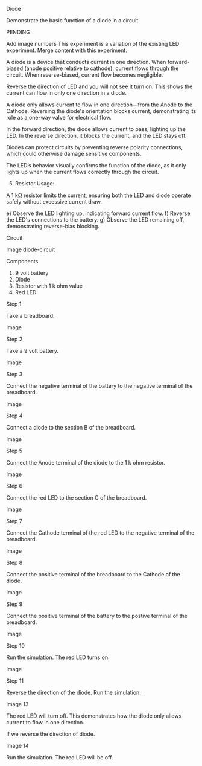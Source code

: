 Diode

Demonstrate the basic function of a diode in a circuit.

PENDING

Add image numbers
This experiment is a variation of the existing LED experiment. Merge content with this experiment.

A diode is a device that conducts current in one direction. When forward-biased (anode positive relative to cathode), current flows through the circuit. When reverse-biased, current flow becomes negligible.

Reverse the direction of LED and you will not see it turn on. This shows the current can flow in only one direction in a diode.


A diode only allows current to flow in one direction—from the Anode to the Cathode. Reversing the diode's orientation blocks current, demonstrating its role as a one-way valve for electrical flow.

In the forward direction, the diode allows current to pass, lighting up the LED. In the reverse direction, it blocks the current, and the LED stays off.

Diodes can protect circuits by preventing reverse polarity connections, which could otherwise damage sensitive components.

The LED’s behavior visually confirms the function of the diode, as it only lights up when the current flows correctly through the circuit.

5. Resistor Usage: 

A 1 kΩ resistor limits the current, ensuring both the LED and diode operate safely without excessive current draw.

e) Observe the LED lighting up, indicating forward current flow.
f) Reverse the LED's connections to the battery.
g) Observe the LED remaining off, demonstrating reverse-bias blocking.

Circuit

Image diode-circuit

Components

1. 9 volt battery
2. Diode
3. Resistor with 1 k ohm value
4. Red LED

Step 1

Take a breadboard.

Image 

Step 2

Take a 9 volt battery.

Image 

Step 3

Connect the negative terminal of the battery to the negative terminal of the breadboard.

Image 

Step 4

Connect a diode to the section B of the breadboard.

Image 

Step 5

Connect the Anode terminal of the diode to the 1 k ohm resistor.

Image 

Step 6

Connect the red LED to the section C of the breadboard.

Image 

Step 7

Connect the Cathode terminal of the red LED to the negative terminal of the breadboard.

Image 

Step 8

Connect the positive terminal of the breadboard to the Cathode of the diode.

Image 

Step 9

Connect the positive terminal of the battery to the postive terminal of the breadboard.

Image 

Step 10

Run the simulation. The red LED turns on.

Image 

Step 11

Reverse the direction of the diode. Run the simulation.

Image 13

The red LED will turn off. This demonstrates how the diode only allows current to flow in one direction.

If we reverse the direction of diode.

Image 14

Run the simulation. The red LED will be off.

